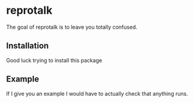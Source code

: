 
<!-- README.md is generated from README.Rmd. Please edit that file -->

# reprotalk

<!-- badges: start -->

<!-- badges: end -->

The goal of reprotalk is to leave you totally confused.

## Installation

Good luck trying to install this package

## Example

If I give you an example I would have to actually check that anything
runs.
